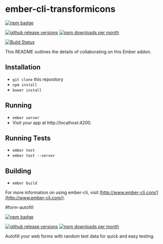 # ember-cli-transformicons

[![npm badge][npm-badge-png]][npm-url]

[![github release versions][github-release-svg]][github-release-url]
[![npm downloads per month][npm-dm-badge-svg]][npm-url]

[![Build Status](https://travis-ci.org/alexdiliberto/ember-cli-transformicons.svg?branch=master)](https://travis-ci.org/alexdiliberto/ember-cli-transformicons)

This README outlines the details of collaborating on this Ember addon.

## Installation

* `git clone` this repository
* `npm install`
* `bower install`

## Running

* `ember server`
* Visit your app at http://localhost:4200.

## Running Tests

* `ember test`
* `ember test --server`

## Building

* `ember build`

For more information on using ember-cli, visit [http://www.ember-cli.com/](http://www.ember-cli.com/).


[npm-url]: https://npmjs.com/package/form-autofill
[github-release-url]: https://github.com/alexdiliberto/form-autofill/releases
[npm-dm-badge-svg]: https://img.shields.io/npm/dm/form-autofill.svg
[npm-badge-png]: https://nodei.co/npm/form-autofill.png?downloads=true&stars=true
[github-release-svg]: https://img.shields.io/github/release/alexdiliberto/form-autofill.svg


#form-autofill

[![npm badge][npm-badge-png]][npm-url]

[![github release versions][github-release-svg]][github-release-url]
[![npm downloads per month][npm-dm-badge-svg]][npm-url]

Autofill your web forms with random test data for quick and easy testing.


